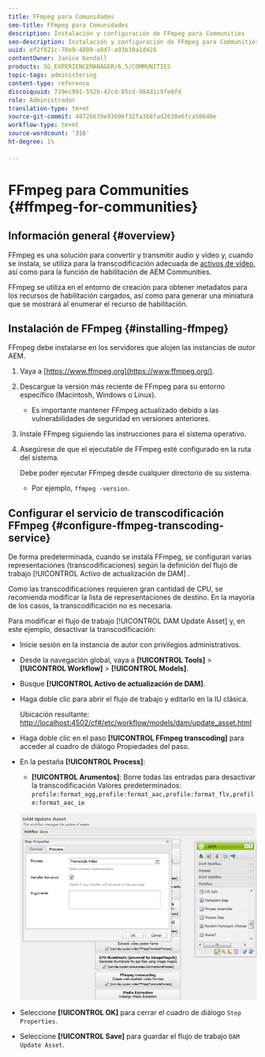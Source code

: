 ```yaml
---
title: FFmpeg para Comunidades
seo-title: FFmpeg para Comunidades
description: Instalación y configuración de FFmpeg para Communities
seo-description: Instalación y configuración de FFmpeg para Communities
uuid: ef2f821c-70e9-4889-a8d7-a93b10a1d428
contentOwner: Janice Kendall
products: SG_EXPERIENCEMANAGER/6.5/COMMUNITIES
topic-tags: administering
content-type: reference
discoiquuid: 739ec991-552b-42cd-85cd-984d1c9fe8fd
role: Administrador
translation-type: tm+mt
source-git-commit: 48726639e93696f32fa368fad2630e6fca50640e
workflow-type: tm+mt
source-wordcount: '316'
ht-degree: 1%

---
```



# FFmpeg para Communities {#ffmpeg-for-communities}

## Información general {#overview}

FFmpeg es una solución para convertir y transmitir audio y vídeo y, cuando se instala, se utiliza para la transcodificación adecuada de [activos de vídeo](../../help/sites-authoring/default-components-foundation.md#video), así como para la función de habilitación de AEM Communities.

FFmpeg se utiliza en el entorno de creación para obtener metadatos para los recursos de habilitación cargados, así como para generar una miniatura que se mostrará al enumerar el recurso de habilitación.

## Instalación de FFmpeg {#installing-ffmpeg}

FFmpeg debe instalarse en los servidores que alojen las instancias de *autor* AEM.

1. Vaya a [https://www.ffmpeg.org](https://www.ffmpeg.org/).
1. Descargue la versión más reciente de FFmpeg para su entorno específico (Macintosh, Windows o Linux).

   * Es importante mantener FFmpeg actualizado debido a las vulnerabilidades de seguridad en versiones anteriores.

1. Instale FFmpeg siguiendo las instrucciones para el sistema operativo.

1. Asegúrese de que el ejecutable de FFmpeg esté configurado en la ruta del sistema.

   Debe poder ejecutar FFmpeg desde cualquier directorio de su sistema.

   * Por ejemplo, `ffmpeg -version`.

## Configurar el servicio de transcodificación FFmpeg {#configure-ffmpeg-transcoding-service}

De forma predeterminada, cuando se instala FFmpeg, se configuran varias representaciones (transcodificaciones) según la definición del flujo de trabajo [!UICONTROL Activo de actualización de DAM] .

Como las transcodificaciones requieren gran cantidad de CPU, se recomienda modificar la lista de representaciones de destino. En la mayoría de los casos, la transcodificación no es necesaria.

Para modificar el flujo de trabajo [!UICONTROL DAM Update Asset] y, en este ejemplo, desactivar la transcodificación:

* Inicie sesión en la instancia de autor con privilegios administrativos.
* Desde la navegación global, vaya a **[!UICONTROL Tools]** > **[!UICONTROL Workflow]** > **[!UICONTROL Models]**.
* Busque **[!UICONTROL Activo de actualización de DAM]**.
* Haga doble clic para abrir el flujo de trabajo y editarlo en la IU clásica.

   Ubicación resultante: [http://localhost:4502/cf#/etc/workflow/models/dam/update_asset.html](http://localhost:4502/cf#/etc/workflow/models/dam/update_asset.html)

* Haga doble clic en el paso **[!UICONTROL FFmpeg transcoding]** para acceder al cuadro de diálogo Propiedades del paso.
* En la pestaña **[!UICONTROL Process]**:

   * **[!UICONTROL Arumentos]**: Borre todas las entradas para desactivar la transcodificación Valores predeterminados:  `profile:format_ogg,profile:format_aac,profile:format_flv,profile:format_aac_ie`

   ![configure-ffmpeg](assets/configure-ffmpeg.png)

* Seleccione **[!UICONTROL OK]** para cerrar el cuadro de diálogo `Step Properties`.

* Seleccione **[!UICONTROL Save]** para guardar el flujo de trabajo `DAM Update Asset`.




